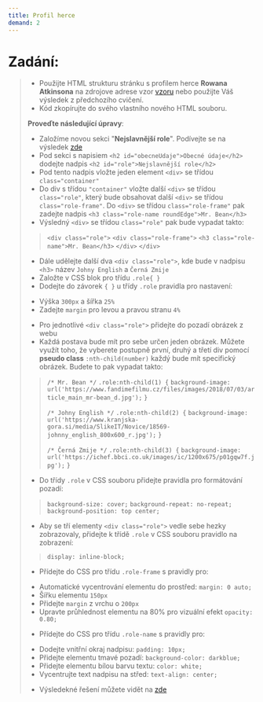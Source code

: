 ```yaml
---
title: Profil herce
demand: 2
---
```


# Zadání:

> - Použijte HTML strukturu stránku s profilem herce **Rowana Atkinsona** na zdrojove adrese vzor [vzoru](https://codepen.io/SimonB87/pen/qBdMgKN) nebo použijte Váš výsledek z předchozího cvičení.
> - Kód zkopírujte do svého vlastního nového HTML souboru.
>
> **Proveďte následující úpravy**:
>
> - Založíme novou sekci "**Nejslavnější role**". Podívejte se na výsledek [zde](https://codepen.io/SimonB87/full/XWbxBrJ)
> - Pod sekci s napisiem `<h2 id="obecneUdaje">Obecné údaje</h2>` dodejte nadpis `<h2 id="role">Nejslavnější role</h2>`
> - Pod tento nadpis vložte jeden element `<div>` se třídou `class="container"`
> - Do div s třídou `"container"` vložte další `<div>` se třídou `class="role"`, který bude obsahovat další `<div>` se třídou `class="role-frame"`. Do `<div>` se třídou `class="role-frame"` pak zadejte nadpis `<h3 class="role-name roundEdge">Mr. Bean</h3>`
> - Výsledný `<div>` se třídou `class="role"` pak bude vypadat takto:
> > `<div class="role">` 
> >   `<div class="role-frame">` 
> >     `<h3 class="role-name">Mr. Bean</h3>` 
> >   `</div>` 
> > `</div>`
> - Dále udělejte další dva `<div class="role">`, kde bude v nadpisu `<h3>` název `Johny English` a `Černá Zmije`
> - Založte v CSS blok pro třídu `.role{ }`
> - Dodejte do závorek `{ }` u třídy `.role` pravidla pro nastavení:
>
> * Výška `300px` a šířka `25%`
> * Zadejte `margin` pro levou a pravou stranu `4%`
>
> - Pro jednotlivé `<div class="role">` přidejte do pozadí obrázek z webu
> - Každá postava bude mít pro sebe určen jeden obrázek. Můžete využít toho, že vyberete postupně první, druhý a třetí div pomocí **pseudo class** `:nth-child(number)` každý bude mít specifický obrázek. Budete to pak vypadat takto:
> > `/* Mr. Bean */` 
> > `.role:nth-child(1) {` 
> > `background-image: url('https://www.fandimefilmu.cz/files/images/2018/07/03/article_main_mr-bean_d.jpg');`
> > `}`
> >
> > `/* Johny English */` 
> >`.role:nth-child(2) {` 
> >`background-image: url('https://www.kranjska-gora.si/media/SlikeIT/Novice/18569-johnny_english_800x600_r.jpg');` 
> >`}`
> >
> > `/* Černá Zmije */` 
> >`.role:nth-child(3) {`
> > `background-image: url('https://ichef.bbci.co.uk/images/ic/1200x675/p01gqw7f.jpg');`
> > `}`
> >
> - Do třídy `.role` v CSS souboru přidejte pravidla pro formátování  pozadí:
> > `background-size: cover;`
> > `background-repeat: no-repeat;`
> > `background-position: top center;`
>
> - Aby se tří elementy `<div class="role">` vedle sebe hezky zobrazovaly, přidejte k třídě `.role` v CSS souboru pravidlo na zobrazení:
> > `display: inline-block;`
>
> - Přídejte do CSS pro třídu `.role-frame` s pravidly pro:
> * Automatické vycentrování elementu do prostřed: `margin: 0 auto;`
> * Šířku elementu `150px`
> * Přidejte `margin` z vrchu o `200px`
> * Upravte průhlednost elementu na 80% pro vizuální efekt `opacity: 0.80;`
>
> - Přídejte do CSS pro třídu `.role-name` s pravidly pro: 
> * Dodejte vnitřní okraj nadpisu: `padding: 10px;`
> * Přidejte elementu tmavé pozadí: `background-color: darkblue;`
> * Přidejte elementu bílou barvu textu: `color: white;`
> * Vycentrujte text nadpisu na střed: `text-align: center;`
>
> - Výsledekné řešení můžete vidět na [zde](https://codepen.io/SimonB87/pen/XWbxBrJ)
